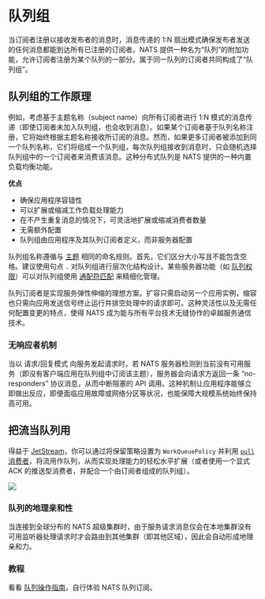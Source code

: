 # 队列组

当订阅者注册以接收发布者的消息时，消息传递的 1:N 扇出模式确保发布者发送的任何消息都能到达所有已注册的订阅者。NATS 提供一种名为“队列”的附加功能，允许订阅者注册为某个队列的一部分。属于同一队列的订阅者共同构成了“队列组”。

## 队列组的工作原理

例如，考虑基于主题名称（subject name）向所有订阅者进行 1:N 模式的消息传递（即使订阅者未加入队列组，也会收到消息）。如果某个订阅者基于队列名称注册，它将始终根据主题名称接收所订阅的消息。然而，如果更多订阅者被添加到同一个队列名称，它们将组成一个队列组，每次队列组接收到消息时，只会随机选择队列组中的一个订阅者来消费该消息。这种分布式队列是 NATS 提供的一种内置负载均衡功能。

**优点**

* 确保应用程序容错性
* 可以扩展或缩减工作负载处理能力
* 在不产生重复消息的情况下，可灵活地扩展或缩减消费者数量
* 无需额外配置
* 队列组由应用程序及其队列订阅者定义，而非服务器配置

队列组名称遵循与 [主题](../../subjects.md) 相同的命名规则。首先，它们区分大小写且不能包含空格。建议使用句点 `.` 对队列组进行层次化结构设计。某些服务器功能（如 [队列权限](../../../running-a-nats-service/configuration/securing_nats/authorization.md#queue-permissions)）可以对队列组使用 [通配符匹配](../../subjects.md#wildcards) 来精细化管理。

队列订阅者是实现服务弹性伸缩的理想方案。扩容只需启动另一个应用实例，缩容也只需向应用发送信号终止运行并排空处理中的请求即可。这种灵活性以及无需任何配置变更的特点，使得 NATS 成为能与所有平台技术无缝协作的卓越服务通信技术。

### 无响应者机制

当以 请求/回复模式 向服务发起请求时，若 NATS 服务器检测到当前没有可用服务（即没有客户端应用在队列组中订阅该主题），服务器会向请求方返回一条 “no-responders” 协议消息，从而中断阻塞的 API 调用。这种机制让应用程序能够立即做出反应，即便面临应用故障或网络分区等状况，也能保障大规模系统始终保持高可用。

## 把流当队列用

得益于 [JetStream](../../jetstream/)，你可以通过将保留策略设置为 `WorkQueuePolicy` 并利用 [`pull` 消费者](../../jetstream/consumers.md)，将流用作队列，从而实现处理能力的轻松水平扩展（或者使用一个显式 ACK 的推送型消费者，并配合一个由订阅者组成的队列组）。

![](../../../.gitbook/assets/queue.svg)

### 队列的地理亲和性

当连接到全球分布的 NATS 超级集群时，由于服务请求消息仅会在本地集群没有可用监听器处理请求时才会路由到其他集群（即其他区域），因此会自动形成地理亲和力。

### 教程

看看 [队列操作指南](queues_walkthrough.md)，自行体验 NATS 队列订阅。
